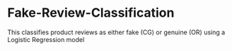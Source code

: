 # Fake-Review-Classification
This  classifies product reviews as either fake (CG) or genuine (OR) using a Logistic Regression model
